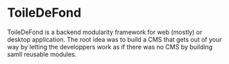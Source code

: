 # ToileDeFond

ToileDeFond is a backend modularity framework for web (mostly) or desktop application. The root idea was to build a CMS that gets out of your way by letting the developpers work as if there was no CMS by building samll reusable modules.
